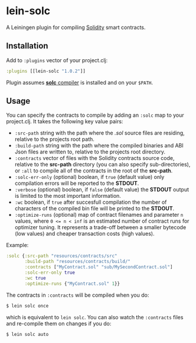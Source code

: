 # lein-solc

A Leiningen plugin for compiling [Solidity](https://solidity.readthedocs.io/) smart contracts.

## Installation

Add to `:plugins` vector of your project.clj:

```clojure
:plugins [[lein-solc "1.0.2"]]
```
Plugin assumes [**solc** compiler](http://solidity.readthedocs.io/en/v0.4.21/installing-solidity.html) is installed and on your `$PATH`.

## Usage

You can specify the contracts to compile by adding an `:solc` map to your project.clj.
It takes the following key value pairs:
* `:src-path` string with the path where the *.sol* source files are residing, relative to the projects root path.
* `:build-path` string with the path where the compiled binaries and ABI Json files are written to, relative to the projects root directory.
* `:contracts` vector of files with the Solidity contracts source code, relative to the **src-path** directory (you can also specify sub-directories), or `:all` to compile all of the contracts in the root of the **src-path**.
* `:solc-err-only` (optional) boolean, if `true` (default value) only compilation errors will be reported to the **STDOUT**.
* `:verbose` (optional) boolean, if `false` (default value) the **STDOUT** output is limited to the most important information.
* `:wc` boolean, if `true` after succesfull compilation the number of characters of the compiled bin file will be printed to the **STDOUT**.
* `:optimize-runs` (optional) map of contract filenames and parameter `n` values, where `0 <= n < inf` is an estimated number of contract runs for optimizer tuning. It represents a trade-off between a smaller bytecode (low values) and cheaper transaction costs (high values).

Example:

```clojure
:solc {:src-path "resources/contracts/src"
       :build-path "resources/contracts/build/"
       :contracts ["MyContract.sol" "sub/MySecondContract.sol"]
       :solc-err-only true
       :wc true
       :optimize-runs {"MyContract.sol" 1}}
```

The contracts in `:contracts` will be compiled when you do:

```bash
$ lein solc once
```

which is equivalent to `lein solc`. You can also watch the `:contracts` files and re-compile them on changes if you do:

```bash
$ lein solc auto
```
